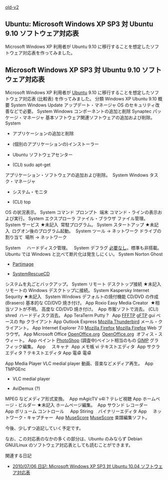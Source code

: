 [old-v2](ig100219-orig.html)

## Ubuntu: Microsoft Windows XP SP3 対 Ubuntu 9.10 ソフトウェア対応表

Microsoft Windows XP 利用者が Ubuntu 9.10 に移行することを想定したソフトウェア対応表を作ってみました。


## Microsoft Windows XP SP3 対 Ubuntu 9.10 ソフトウェア対応表

Microsoft Windows XP 利用者が [Ubuntu](https://www.igapyon.jp/igapyon/diary/keyword/ubuntu.html) 9.10 に移行することを想定したソフトウェア対応表
(比較表) を作ってみました。
分類
Windows XP
Ubuntu 9.10
概要
System
Windows Update
アップデート・マネージャ
OS のセキュリティ改善などで必要。
System
Windows コンポーネントの追加と削除
Synaptec パッケージ・マネージャ
基本ソフトウェア関連ソフトウェアの追加および削除。
System

      
* アプリケーションの追加と削除
        
* (個別のアプリケーションの)インストーラー
      

      

      
* Ubuntu ソフトウェアセンター
        
* (CLI) sudo apt-get
      

      
アプリケーション・ソフトウェアの追加および削除。 
System
Windows タスク・マネージャ 

      
* システム・モニタ
        
* (CLI) top
      

      
OS の状況表示。
System
コマンド プロンプト 
端末
コマンド・ラインの表示および実行。
System
エクスプローラ
ファイル・ブラウザ
ファイル管理。
System
サービス
★未記入 
常駐プログラム。
System
スタートアップ
★未記入 
ログオン後のプログラム起動。 
System
ツール -> ネットワーク ドライブの割り当て 
場所 -> ネットワーク

System
 
 
ハードディスク管理。  
System
デフラグ
[必要なし](http://www.obenri.com/_dialy/linux_defrag.html)。標準も非搭載。
Ubuntu では Windows と比べて断片化は発生しにくい。
System
Norton Ghost

      
* [Partimage](http://www.partimage.org/)
        
* [SystemRescueCD](http://www.sysresccd.org/)
      

      
システムを丸ごとバックアップ。
System
リモート デスクトップ接続
★未記入 
リモートの Windows デスクトップに接続。
System
Kaspersky Internet Sequrity
★未記入
 
System
Windows デフォルトの焼付機能
CD/DVD の作成 (Brasero)
基本的な CD/DVD 焼き付け。
App
Roxio Easy Media Creator 
★相当ソフトが不明。
高度な CD/DVD 焼き付け。 
App
市販ソフトで消去。
(CLI) shred 
ハードディスク消去。
App
TeraTerm
      Putty
?
 
App
[FFFTP](http://www2.biglobe.ne.jp/~sota/ffftp.html)
[gFTP](http://gftp.seul.org/)
gui ベースの ftp クライアント
App
Outlook Express
[Mozilla Thunderbird](http://mozilla.jp/thunderbird/)
メール・クライアント。
App
Internet Explorer 7.0
      [Mozilla Firefox](http://mozilla.jp/firefox/)
[Mozilla Firefox](http://mozilla.jp/firefox/)
Web ブラウザ。
App
Microsoft Office
      [OpenOffice.org](http://ja.openoffice.org/) 
[OpenOffice.org](http://ja.openoffice.org/) 
オフィス・スウィート。
App
ペイント
      [PhotoShop](http://www.adobe.com/jp/joc/pscs4/)
(調査中)ペイント相当のもの
      [GIMP](http://www.gimp.org/)
グラフィック編集。
App
 
 
スキャナ 
App
メモ帳
vi
テキストエディタ 
App
サクラエディタ
?
テキストエディタ
App
電卓
電卓

App
Media Player
VLC medial player
動画、音楽などメディア再生。 
App
TMPGEnc

      
* VLC medial player
        
* AviDemux (?)
      

      
MPEG などメディア形式変換。 
App
mAgicTV
v4l ?
テレビ視聴
App
ホームページ・ビルダー
★未記入
ホームページ編集。 
App
サウンド レコーダー 
 
 
App
ボリューム コントロール
 
 
App
Stiring 
 
バイナリーエディタ
App
 
 
ネットワーク・キャプチャー 
App
[MuseScore](http://musescore.org/ja)
[MuseScore](http://musescore.org/ja)
楽譜編集ソフト。 

今後、少しずつ追記していく予定です。

なお、この対応表のなかの多くの部分は、Ubuntu のみならず Debian GNU/Linux のソフトウェア対応表としても読むことができます。

関連する日記

* [2010/07/06 日記: Microsoft Windows XP SP3 対 Ubuntu 10.04 ソフトウェア対応表](ig100706.html)
